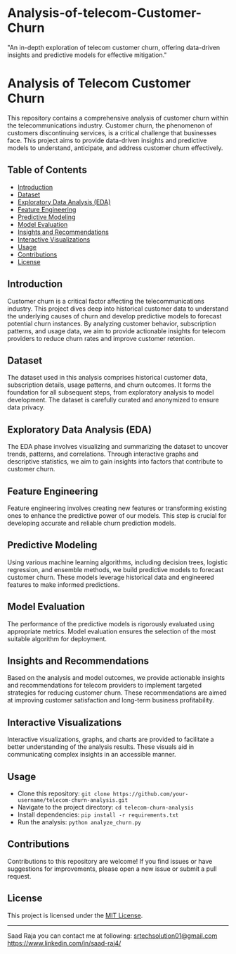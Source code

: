 # Analysis-of-telecom-Customer-Churn
 "An in-depth exploration of telecom customer churn, offering data-driven insights and predictive models for effective mitigation."

# Analysis of Telecom Customer Churn

This repository contains a comprehensive analysis of customer churn within the telecommunications industry. Customer churn, the phenomenon of customers discontinuing services, is a critical challenge that businesses face. This project aims to provide data-driven insights and predictive models to understand, anticipate, and address customer churn effectively.

## Table of Contents

- [Introduction](#introduction)
- [Dataset](#dataset)
- [Exploratory Data Analysis (EDA)](#exploratory-data-analysis-eda)
- [Feature Engineering](#feature-engineering)
- [Predictive Modeling](#predictive-modeling)
- [Model Evaluation](#model-evaluation)
- [Insights and Recommendations](#insights-and-recommendations)
- [Interactive Visualizations](#interactive-visualizations)
- [Usage](#usage)
- [Contributions](#contributions)
- [License](#license)

## Introduction

Customer churn is a critical factor affecting the telecommunications industry. This project dives deep into historical customer data to understand the underlying causes of churn and develop predictive models to forecast potential churn instances. By analyzing customer behavior, subscription patterns, and usage data, we aim to provide actionable insights for telecom providers to reduce churn rates and improve customer retention.

## Dataset

The dataset used in this analysis comprises historical customer data, subscription details, usage patterns, and churn outcomes. It forms the foundation for all subsequent steps, from exploratory analysis to model development. The dataset is carefully curated and anonymized to ensure data privacy.

## Exploratory Data Analysis (EDA)

The EDA phase involves visualizing and summarizing the dataset to uncover trends, patterns, and correlations. Through interactive graphs and descriptive statistics, we aim to gain insights into factors that contribute to customer churn.

## Feature Engineering

Feature engineering involves creating new features or transforming existing ones to enhance the predictive power of our models. This step is crucial for developing accurate and reliable churn prediction models.

## Predictive Modeling

Using various machine learning algorithms, including decision trees, logistic regression, and ensemble methods, we build predictive models to forecast customer churn. These models leverage historical data and engineered features to make informed predictions.

## Model Evaluation

The performance of the predictive models is rigorously evaluated using appropriate metrics. Model evaluation ensures the selection of the most suitable algorithm for deployment.

## Insights and Recommendations

Based on the analysis and model outcomes, we provide actionable insights and recommendations for telecom providers to implement targeted strategies for reducing customer churn. These recommendations are aimed at improving customer satisfaction and long-term business profitability.

## Interactive Visualizations

Interactive visualizations, graphs, and charts are provided to facilitate a better understanding of the analysis results. These visuals aid in communicating complex insights in an accessible manner.

## Usage

- Clone this repository: `git clone https://github.com/your-username/telecom-churn-analysis.git`
- Navigate to the project directory: `cd telecom-churn-analysis`
- Install dependencies: `pip install -r requirements.txt`
- Run the analysis: `python analyze_churn.py`

## Contributions

Contributions to this repository are welcome! If you find issues or have suggestions for improvements, please open a new issue or submit a pull request.

## License

This project is licensed under the [MIT License](LICENSE).

---
Saad Raja
you can contact me at following:
srtechsolution01@gmail.com
https://www.linkedin.com/in/saad-raj4/
